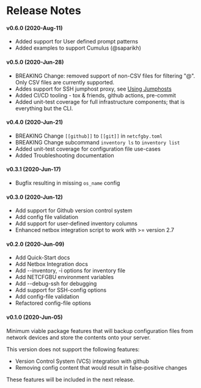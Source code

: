 # Release Notes

#### v0.6.0 (2020-Aug-11)
   * Added support for User defined prompt patterns
   * Added examples to support Cumulus (@saparikh)
#### v0.5.0 (2020-Jun-28)
   * BREAKING Change: removed support of non-CSV files for filtering "@<file>".  Only
   CSV files are currently supported.
   * Addes support for SSH jumphost proxy, see [Using Jumphosts](docs/config-ssh-jumphost.md)
   * Added CI/CD tooling - tox & friends, github actions, pre-commit
   * Added unit-test coverage for full infrastructure components; that is
   everything but the CLI.

#### v0.4.0 (2020-Jun-21)
   * BREAKING Change `[[github]]` to `[[git]]` in `netcfgby.toml`
   * BREAKING Change subcommand `inventory ls` to `inventory list`
   * Added unit-test coverage for configuration file use-cases
   * Added Troubleshooting documentation

#### v0.3.1 (2020-Jun-17)
   * Bugfix resulting in missing `os_name` config

#### v0.3.0 (2020-Jun-12)
   * Add support for Github version control system
   * Add config file validation
   * Add support for user-defined inventory columns
   * Enhanced netbox integration script to work with >= version 2.7

#### v0.2.0 (2020-Jun-09)
   * Add Quick-Start docs
   * Add Netbox Integration docs
   * Add --inventory, -i options for inventory file
   * Add NETCFGBU environment variables
   * Add --debug-ssh for debugging
   * Add support for SSH-config options
   * Add config-file validation
   * Refactored config-file options

#### v0.1.0 (2020-Jun-05)
Minimum viable package features that will backup configuration files from
network devices and store the contents onto your server.

This version does not support the following features:
   * Version Control System (VCS) integration with github
   * Removing config content that would result in false-positive changes

These features will be included in the next release.